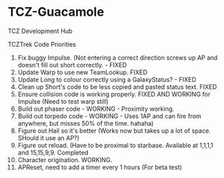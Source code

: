 # TCZ-Guacamole
TCZ Development Hub

TCZTrek Code Priorities
1. Fix buggy Impulse. (Not entering a correct direction screws up AP and doesn't fill out short correctly. - FIXED
2. Update Warp to use new TeamLookup. FIXED
3. Update Long to colour correctly using a GalaxyStatus? - FIXED
4. Clean up Short's code to be less copied and pasted status text. FIXED
5. Ensure collision code is working properly. FIXED AND WORKING for Impulse (Need to test warp still)
6. Build out phaser code - WORKING - Proximity working.
7. Build out torpedo code - WORKING - Uses 1AP and can fire from anywhere, but misses 50% of the time. hahaha)
8. Figure out Hail so it's better (Works now but takes up a lot of space. SHould it use an AP?)
9. Figure out reload. (Have to be proximal to starbase. Available at 1,1,1,1 and 15,15,9,9. Completed
10. Character origination. WORKING.
11. APReset, need to add a timer every 1 hours (For beta test)
